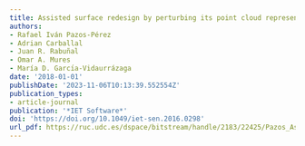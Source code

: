 ```yaml
---
title: Assisted surface redesign by perturbing its point cloud representation
authors:
- Rafael Iván Pazos-Pérez
- Adrian Carballal
- Juan R. Rabuñal
- Omar A. Mures
- María D. Garcı́a-Vidaurrázaga
date: '2018-01-01'
publishDate: '2023-11-06T10:13:39.552554Z'
publication_types:
- article-journal
publication: '*IET Software*'
doi: 'https://doi.org/10.1049/iet-sen.2016.0298'
url_pdf: https://ruc.udc.es/dspace/bitstream/handle/2183/22425/Pazos_Assisted.pdf
---
```

